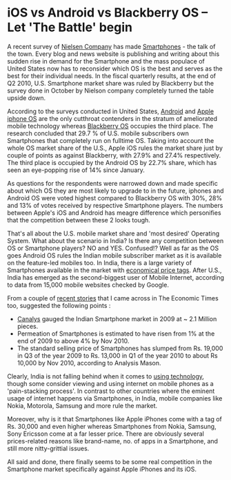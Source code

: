 # iOS vs Android vs Blackberry OS – Let 'The Battle' begin

A recent survey of <a href="http://www.nielsen.com/content/corporate/global/en.html">Nielsen Company</a> has made <a href="http://en.wikipedia.org/wiki/Smartphone">Smartphones</a> - the talk of the town. Every blog and news website is publishing and writing about this sudden rise in demand for the Smartphone and the mass populace of United States now has to reconsider which OS is the best and serves as the best for their individual needs. In the fiscal quarterly results, at the end of Q2 2010, U.S. Smartphone market share was ruled by Blackberry but the survey done in October by Nielson company completely turned the table upside down.

According to the surveys conducted in United States, <a href="http://www.android.com/">Android</a> and <a href="http://en.wikipedia.org/wiki/IOS_(Apple)">Apple iphone OS</a> are the only cutthroat contenders in the stratum of ameliorated mobile technology whereas <a href="http://en.wikipedia.org/wiki/BlackBerry_OS">Blackberry OS</a> occupies the third place. The research concluded that 29.7 % of U.S. mobile subscribers own Smartphones that completely run on fulltime OS. Taking into account the whole OS market share of the U.S., Apple iOS rules the market share just by couple of points as against Blackberry, with 27.9% and 27.4% respectively. The third place is occupied by the Android OS by 22.7% share, which has seen an eye-popping rise of 14% since January.

As questions for the respondents were narrowed down and made specific about which OS they are most likely to upgrade to in the future, iphones and Android OS were voted highest compared to Blackberry OS with 30%, 28% and 13% of votes received by respective Smartphone players. The numbers between Apple's iOS and Android has meagre difference which personifies that the competition between these 2 looks tough.

That's all about the U.S. mobile market share and 'most desired' Operating System. What about the scenario in India? Is there any competition between OS or Smartphone players? NO and YES. Confused!? Well as far as the OS goes Android OS rules the Indian mobile subscriber market as it is available on the feature-led mobiles too. In India, there is a large variety of Smartphones available in the market with <a href="http://economictimes.indiatimes.com/tech/hardware/Smartphones-prices-almost-halved-in-1-year/articleshow/6979223.cms">economical price tags</a>. After U.S., India has emerged as the second-biggest user of Mobile Internet, according to data from 15,000 mobile websites checked by Google. 

From a couple of <a href="http://economictimes.indiatimes.com/tech/hardware/Smartphones-prices-almost-halved-in-1-year/articleshow/6979223.cms">recent stories</a> that I came across in The Economic Times too, suggested the following points :

* <a href="http://www.canalys.com/">Canalys</a> gauged the Indian Smartphone market in 2009 at ~ 2.1 Million pieces.
* Permeation of Smartphones is estimated to have risen from 1% at the end of 2009 to above 4% by Nov 2010.
* The standard selling price of Smartphones has slumped from Rs. 19,000 in Q3 of the year 2009 to Rs. 13,000 in Q1 of the year 2010 to about Rs 10,000 by Nov 2010, according to Analysis Mason.

Clearly, India is not falling behind when it comes to <a href="http://economictimes.indiatimes.com/news/news-by-industry/telecom/Nokia-expects-3G-to-double-smartphone-market-share-in-India/articleshow/6584175.cms">using technology</a>, though some consider viewing and using  internet on mobile phones as a 'pain-stacking process'. In contrast to other countries where the eminent usage of internet happens via Smartphones, in India, mobile companies like Nokia, Motorola, Samsung and more rule the market.

Moreover, why is it that Smartphones like Apple iPhones come with a tag of Rs. 30,000 and even higher whereas Smartphones from Nokia, Samsung, Sony Ericsson come at a far lesser price. There are obviously several prices-related reasons like brand-name, no. of apps in a Smartphone, and still more nitty-grittial issues. 

All said and done, there finally seems to be some real competition in the Smartphone market specifically against Apple iPhones and its iOS.

